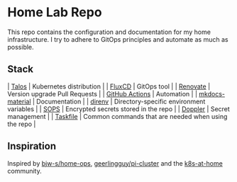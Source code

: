 # Home Lab Repo

This repo contains the configuration and documentation for my home infrastructure. I try to adhere to GitOps principles and automate as much as possible.

## Stack

| [Talos](https://www.talos.dev/)                                 | Kubernetes distribution                               |
| [FluxCD](https://fluxcd.io/)                                    | GitOps tool                                           |
| [Renovate](https://github.com/renovatebot/renovate)             | Version upgrade Pull Requests                         |
| [GitHub Actions](https://docs.github.com/en/actions)            | Automation                                            |
| [mkdocs-material](https://squidfunk.github.io/mkdocs-material/) | Documentation                                         |
| [direnv](https://direnv.net/)                                   | Directory-specific environment variables              |
| [SOPS](https://github.com/getsops/sops)                         | Encrypted secrets stored in the repo                  |
| [Doppler](https://www.doppler.com/)                             | Secret management                                     |
| [Taskfile](https://taskfile.dev/)                               | Common commands that are needed when using the repo   |

## Inspiration

Inspired by [bjw-s/home-ops](https://github.com/bjw-s/home-ops), [geerlingguy/pi-cluster](https://github.com/geerlingguy/pi-cluster) and the [k8s-at-home](https://github.com/topics/k8s-at-home) community.
